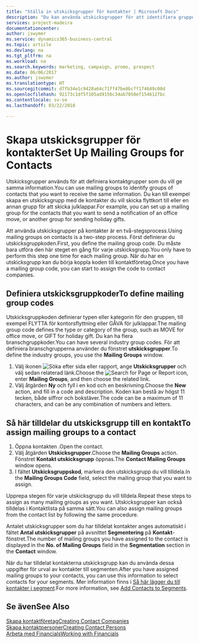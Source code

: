 ```yaml
---
title: "Ställa in utskicksgrupper för kontakter | Microsoft Docs"
description: "Du kan använda utskicksgrupper för att identifiera grupper av kontakter som ska få samma information, t.ex. för en marknadsföringskampanj."
services: project-madeira
documentationcenter: 
author: jswymer
ms.service: dynamics365-business-central
ms.topic: article
ms.devlang: na
ms.tgt_pltfrm: na
ms.workload: na
ms.search.keywords: marketing, campaign, promo, prospect
ms.date: 06/06/2017
ms.author: jswymer
ms.translationtype: HT
ms.sourcegitcommit: d7fb34e1c9428a64c71ff47be8bcff174649c00d
ms.openlocfilehash: 92173c1df5f105ad9156c34ab7050ef1546127bc
ms.contentlocale: sv-se
ms.lasthandoff: 03/22/2018

---
```

# <a name="set-up-mailing-groups-for-contacts"></a><span data-ttu-id="15817-103">Skapa utskicksgrupper för kontakter</span><span class="sxs-lookup"><span data-stu-id="15817-103">Set Up Mailing Groups for Contacts</span></span>
<span data-ttu-id="15817-104">Utskicksgrupper används för att definiera kontaktgrupper som du vill ge samma information.</span><span class="sxs-lookup"><span data-stu-id="15817-104">You can use mailing groups to identify groups of contacts that you want to receive the same information.</span></span> <span data-ttu-id="15817-105">Du kan till exempel skapa en utskicksgrupp med de kontakter du vill skicka flyttkort till eller en annan grupp för att skicka julklappar.</span><span class="sxs-lookup"><span data-stu-id="15817-105">For example, you can set up a mailing group for the contacts that you want to send a notification of an office move, or another group for sending holiday gifts.</span></span>

<span data-ttu-id="15817-106">Att använda utskicksgrupper på kontakter är en två-stegsprocess.</span><span class="sxs-lookup"><span data-stu-id="15817-106">Using mailing groups on contacts is a two-step process.</span></span> <span data-ttu-id="15817-107">Först definierar du utskicksgruppkoden.</span><span class="sxs-lookup"><span data-stu-id="15817-107">First, you define the mailing group code.</span></span> <span data-ttu-id="15817-108">Du måste bara utföra den här steget en gång för varje utskicksgrupp.</span><span class="sxs-lookup"><span data-stu-id="15817-108">You only have to perform this step one time for each mailing group.</span></span> <span data-ttu-id="15817-109">När du har en utskicksgrupp kan du börja koppla koden till kontaktföretag.</span><span class="sxs-lookup"><span data-stu-id="15817-109">Once you have a mailing group code, you can start to assign the code to contact companies.</span></span>

## <a name="to-define-mailing-group-codes"></a><span data-ttu-id="15817-110">Definiera utskicksgruppkoder</span><span class="sxs-lookup"><span data-stu-id="15817-110">To define mailing group codes</span></span>
<span data-ttu-id="15817-111">Utskicksgruppkoden definierar typen eller kategorin för den gruppen, till exempel FLYTTA för kontorsflyttning eller GÅVA för julklappar.</span><span class="sxs-lookup"><span data-stu-id="15817-111">The mailing group code defines the type or category of the group, such as MOVE for office move, or GIFT for holiday gift.</span></span> <span data-ttu-id="15817-112">Du kan ha flera branschgruppkoder.</span><span class="sxs-lookup"><span data-stu-id="15817-112">You can have several industry group codes.</span></span> <span data-ttu-id="15817-113">För att definiera branschgrupperna använder du fönstret **utskicksgrupper**.</span><span class="sxs-lookup"><span data-stu-id="15817-113">To define the industry groups, you use the **Mailing Groups** window.</span></span>

1. <span data-ttu-id="15817-114">Välj ikonen ![Söka efter sida eller rapport](media/ui-search/search_small.png "Ikonen Söka efter sida eller rapport"), ange **Utskicksgrupper** och välj sedan relaterad länk.</span><span class="sxs-lookup"><span data-stu-id="15817-114">Choose the ![Search for Page or Report](media/ui-search/search_small.png "Search for Page or Report icon") icon, enter **Mailing Groups**, and then choose the related link.</span></span>
2. <span data-ttu-id="15817-115">Välj åtgärden **Ny** och fyll i en kod och en beskrivning.</span><span class="sxs-lookup"><span data-stu-id="15817-115">Choose the **New** action, and fill in a code and description.</span></span> <span data-ttu-id="15817-116">Koden kan bestå av högst 11 tecken, både siffror och bokstäver.</span><span class="sxs-lookup"><span data-stu-id="15817-116">The code can be a maximum of 11 characters, and can be any combination of numbers and letters.</span></span>

## <a name="AssignMailGroupContact"></a> <span data-ttu-id="15817-117">Så här tilldelar du utskicksgrupp till en kontakt</span><span class="sxs-lookup"><span data-stu-id="15817-117">To assign mailing groups to a contact</span></span>
1. <span data-ttu-id="15817-118">Öppna kontakten .</span><span class="sxs-lookup"><span data-stu-id="15817-118">Open the contact.</span></span>
2. <span data-ttu-id="15817-119">Välj åtgärden **Utskicksgrupper**.</span><span class="sxs-lookup"><span data-stu-id="15817-119">Choose the **Mailing Groups** action.</span></span> <span data-ttu-id="15817-120">Fönstret **Kontakt utskicksgrupp** öppnas.</span><span class="sxs-lookup"><span data-stu-id="15817-120">The **Contact Mailing Groups** window opens.</span></span>
3. <span data-ttu-id="15817-121">I fältet **Utskicksgruppskod**, markera den utskicksgrupp du vill tilldela.</span><span class="sxs-lookup"><span data-stu-id="15817-121">In the **Mailing Groups Code** field, select the mailing group that you want to assign.</span></span>

<span data-ttu-id="15817-122">Upprepa stegen för varje utskicksgrupp du vill tilldela.</span><span class="sxs-lookup"><span data-stu-id="15817-122">Repeat these steps to assign as many mailing groups as you want.</span></span> <span data-ttu-id="15817-123">Utskicksgrupper kan också tilldelas i Kontaktlista på samma sätt.</span><span class="sxs-lookup"><span data-stu-id="15817-123">You can also assign mailing groups from the contact list by following the same procedure.</span></span>

<span data-ttu-id="15817-124">Antalet utskicksgrupper som du har tilldelat kontakter anges automatiskt i fältet **Antal utskicksgrupper** på avsnittet **Segmentering** på **Kontakt**-fönstret.</span><span class="sxs-lookup"><span data-stu-id="15817-124">The number of mailing groups you have assigned to the contact is displayed in the **No. of Mailing Groups** field in the **Segmentation** section in the **Contact** window.</span></span>

<span data-ttu-id="15817-125">När du har tilldelat kontakterna utskicksgrupp kan du använda dessa uppgifter för urval av kontakter till segmenten.</span><span class="sxs-lookup"><span data-stu-id="15817-125">After you have assigned mailing groups to your contacts, you can use this information to select contacts for your segments.</span></span> <span data-ttu-id="15817-126">Mer information finns i [Så här lägger du till kontakter i segment](marketing-add-contact-segment.md).</span><span class="sxs-lookup"><span data-stu-id="15817-126">For more information, see [Add Contacts to Segments](marketing-add-contact-segment.md).</span></span>

## <a name="see-also"></a><span data-ttu-id="15817-127">Se även</span><span class="sxs-lookup"><span data-stu-id="15817-127">See Also</span></span>
[<span data-ttu-id="15817-128">Skapa kontaktföretag</span><span class="sxs-lookup"><span data-stu-id="15817-128">Creating Contact Companies</span></span>](marketing-create-contact-companies.md)  
[<span data-ttu-id="15817-129">Skapa kontaktpersoner</span><span class="sxs-lookup"><span data-stu-id="15817-129">Creating Contact Persons</span></span>](marketing-create-contact-persons.md)  
[<span data-ttu-id="15817-130">Arbeta med Financials</span><span class="sxs-lookup"><span data-stu-id="15817-130">Working with Financials</span></span>](ui-work-product.md)

